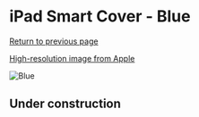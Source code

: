 # iPad Smart Cover - Blue

[Return to previous page](/ipad_2)

[High-resolution image from Apple](https://store.storeimages.cdn-apple.com/8756/as-images.apple.com/is/MD310?wid=4500&hei=4500&fmt=png)

<div style="width: 512px"><img src="/almost_uncompressed/MD310.webp" alt="Blue"></div>

## Under construction
